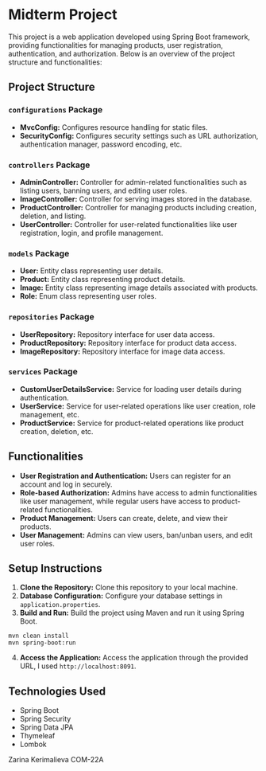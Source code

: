 # Midterm Project

This project is a web application developed using Spring Boot framework, providing functionalities for managing products, user registration, authentication, and authorization. Below is an overview of the project structure and functionalities:

## Project Structure

### `configurations` Package
- **MvcConfig:** Configures resource handling for static files.
- **SecurityConfig:** Configures security settings such as URL authorization, authentication manager, password encoding, etc.

### `controllers` Package
- **AdminController:** Controller for admin-related functionalities such as listing users, banning users, and editing user roles.
- **ImageController:** Controller for serving images stored in the database.
- **ProductController:** Controller for managing products including creation, deletion, and listing.
- **UserController:** Controller for user-related functionalities like user registration, login, and profile management.

### `models` Package
- **User:** Entity class representing user details.
- **Product:** Entity class representing product details.
- **Image:** Entity class representing image details associated with products.
- **Role:** Enum class representing user roles.

### `repositories` Package
- **UserRepository:** Repository interface for user data access.
- **ProductRepository:** Repository interface for product data access.
- **ImageRepository:** Repository interface for image data access.

### `services` Package
- **CustomUserDetailsService:** Service for loading user details during authentication.
- **UserService:** Service for user-related operations like user creation, role management, etc.
- **ProductService:** Service for product-related operations like product creation, deletion, etc.

## Functionalities

- **User Registration and Authentication:** Users can register for an account and log in securely.
- **Role-based Authorization:** Admins have access to admin functionalities like user management, while regular users have access to product-related functionalities.
- **Product Management:** Users can create, delete, and view their products.
- **User Management:** Admins can view users, ban/unban users, and edit user roles.

## Setup Instructions

1. **Clone the Repository:** Clone this repository to your local machine.
2. **Database Configuration:** Configure your database settings in `application.properties`.
3. **Build and Run:** Build the project using Maven and run it using Spring Boot.

```
mvn clean install
mvn spring-boot:run
```

4. **Access the Application:** Access the application through the provided URL, I used `http://localhost:8091`.

## Technologies Used

- Spring Boot
- Spring Security
- Spring Data JPA
- Thymeleaf
- Lombok


Zarina Kerimalieva COM-22A



